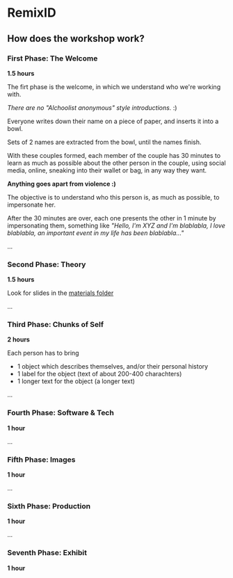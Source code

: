 # RemixID
## How does the workshop work?

### First Phase: The Welcome
__1.5 hours__

The firt phase is the welcome, in which we understand who we're working with.

_There are no "Alchoolist anonymous" style introductions._ :)

Everyone writes down their name on a piece of paper, and inserts it into a bowl.

Sets of 2 names are extracted from the bowl, until the names finish.

With these couples formed, each member of the couple has 30 minutes to learn as much as possible about the other person in the couple, using social media, online, sneaking into their wallet or bag, in any way they want. 

__Anything goes apart from violence :)__

The objective is to understand who this person is, as much as possible, to impersonate her.

After the 30 minutes are over, each one presents the other in 1 minute by impersonating them, something like _"Hello, I'm XYZ and I'm blablabla, I love blablabla, an important event in my life has been blablabla..."_

...

### Second Phase: Theory
__1.5 hours__

Look for slides in the [materials folder](https://github.com/xdxdVSxdxd/LaCuraBook/tree/master/EN/RemixID/materials)

...

### Third Phase: Chunks of Self
__2 hours__

Each person has to bring

- 1 object which describes themselves, and/or their personal history
- 1 label for the object (text of about 200-400 charachters)
- 1 longer text for the object (a longer text)

...

### Fourth Phase: Software & Tech
__1 hour__

...

### Fifth Phase: Images
__1 hour__

...

### Sixth Phase: Production
__1 hour__

...

### Seventh Phase: Exhibit
__1 hour__



